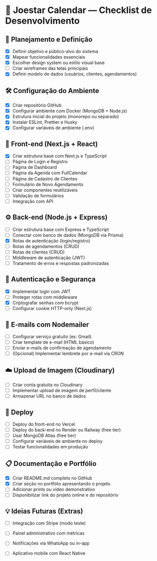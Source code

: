 # 📆 Joestar Calendar — Checklist de Desenvolvimento

## 📌 Planejamento e Definição

- [x] Definir objetivo e público-alvo do sistema
- [x] Mapear funcionalidades essenciais
- [x] Escolher design system ou estilo visual base
- [ ] Criar wireframes das telas principais
- [x] Definir modelo de dados (usuários, clientes, agendamentos)

## 🛠️ Configuração do Ambiente

- [x] Criar repositório GitHub
- [x] Configurar ambiente com Docker (MongoDB + Node.js)
- [x] Estrutura inicial do projeto (monorepo ou separado)
- [x] Instalar ESLint, Prettier e Husky
- [x] Configurar variáveis de ambiente (.env)

## 🎨 Front-end (Next.js + React)

- [x] Criar estrutura base com Next.js e TypeScript
- [ ] Página de Login e Registro
- [ ] Página de Dashboard
- [ ] Página da Agenda com FullCalendar
- [ ] Página de Cadastro de Clientes
- [ ] Formulário de Novo Agendamento
- [ ] Criar componentes reutilizáveis
- [ ] Validação de formulários
- [ ] Integração com API

## ⚙️ Back-end (Node.js + Express)

- [ ] Criar estrutura base com Express e TypeScript
- [ ] Conectar com banco de dados (MongoDB via Prisma)
- [x] Rotas de autenticação (login/registro)
- [ ] Rotas de agendamentos (CRUD)
- [ ] Rotas de clientes (CRUD)
- [ ] Middleware de autenticação (JWT)
- [ ] Tratamento de erros e respostas padronizadas

## 🔐 Autenticação e Segurança

- [x] Implementar login com JWT
- [ ] Proteger rotas com middleware
- [x] Criptografar senhas com bcrypt
- [ ] Configurar cookie HTTP-only (Next.js)

## 📩 E-mails com Nodemailer

- [ ] Configurar serviço gratuito (ex: Gmail)
- [ ] Criar template de e-mail (HTML básico)
- [ ] Enviar e-mails de confirmação de agendamento
- [ ] (Opcional) Implementar lembrete por e-mail via CRON

## ☁️ Upload de Imagem (Cloudinary)

- [ ] Criar conta gratuita no Cloudinary
- [ ] Implementar upload de imagem de perfil/cliente
- [ ] Armazenar URL no banco de dados

## 🚀 Deploy

- [ ] Deploy do front-end no Vercel
- [ ] Deploy do back-end no Render ou Railway (free tier)
- [ ] Usar MongoDB Atlas (free tier)
- [ ] Configurar variáveis de ambiente no deploy
- [ ] Testar funcionalidades em produção

## 📋 Documentação e Portfólio

- [x] Criar README.md completo no GitHub
- [x] Criar seção no portfólio apresentando o projeto
- [ ] Adicionar prints ou vídeo demonstrativo
- [ ] Disponibilizar link do projeto online e do repositório

## 💡 Ideias Futuras (Extras)

- [ ] Integração com Stripe (modo teste)
- [ ] Painel administrativo com métricas
- [ ] Notificações via WhatsApp ou in-app
- [ ] Aplicativo mobile com React Native

